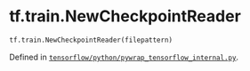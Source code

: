 <div itemscope itemtype="http://developers.google.com/ReferenceObject">
<meta itemprop="name" content="tf.train.NewCheckpointReader" />
<meta itemprop="path" content="Stable" />
</div>

# tf.train.NewCheckpointReader

``` python
tf.train.NewCheckpointReader(filepattern)
```



Defined in [`tensorflow/python/pywrap_tensorflow_internal.py`](/code/stable/tensorflow/python/pywrap_tensorflow_internal.py).

